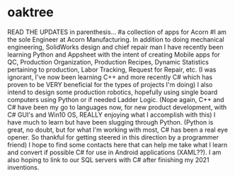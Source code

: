 # oaktree

READ THE UPDATES in parenthesis...
#a collection of apps for Acorn
#I am the sole Engineer at Acorn Manufacturing. In addition to doing mechanical engineering, SolidWorks design and chief repair man I have recently been learning Python and Appsheet with the intent of creating Mobile apps for QC, Production Organization, Production Recipes, Dynamic Statistics pertaining to production, Labor Tracking, Request for Repair, etc. (I was ignorant, I've now been learning C++ and more recently C# which has proven to be VERY beneficial for the types of projects I'm doing)  I also intend to design some production robotics, hopefully using single board computers using Python or if needed Ladder Logic. (Nope again, C++ and C# have been my go to languages now, for new product development, with C# GUI's and Win10 OS, REALLY enjoying what I accomplish with this) I have much to learn but have been slugging through Python. (Python is great, no doubt, but for what I'm working with most, C# has been a real eye opener. So thankful for getting steered in this direction by a programmer friend) I hope to find some contacts here that can help me take what I learn and convert if possible C# for use in Android applications (XAML??). I am also hoping to link to our SQL servers with C# after finishing my 2021 inventions.
